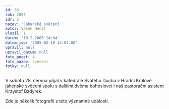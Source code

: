 ```yaml
---
id: 33
rok: 2003
idr: 5
nazev: 'Jáhenské svěcení '
autor: Vašek Henzl
vlozil: 1
datum: '10.2.2005 14:04'
datum_iso: '2005-02-10 14:04:00'
upravil: null
upravil_datum: null
foto_pocet: 4
foto_nazev: sveceni
fotky: null
---
```

V sobotu 28. června přijal v katedrále Svatého Ducha v Hradci Králové jáhenské svěcení spolu s dalšími dvěma bohoslovci i náš pastorační asistent Krzystof Bzdyrek.
<p>
Zde je několik fotografií z této významné události. 
<p>
